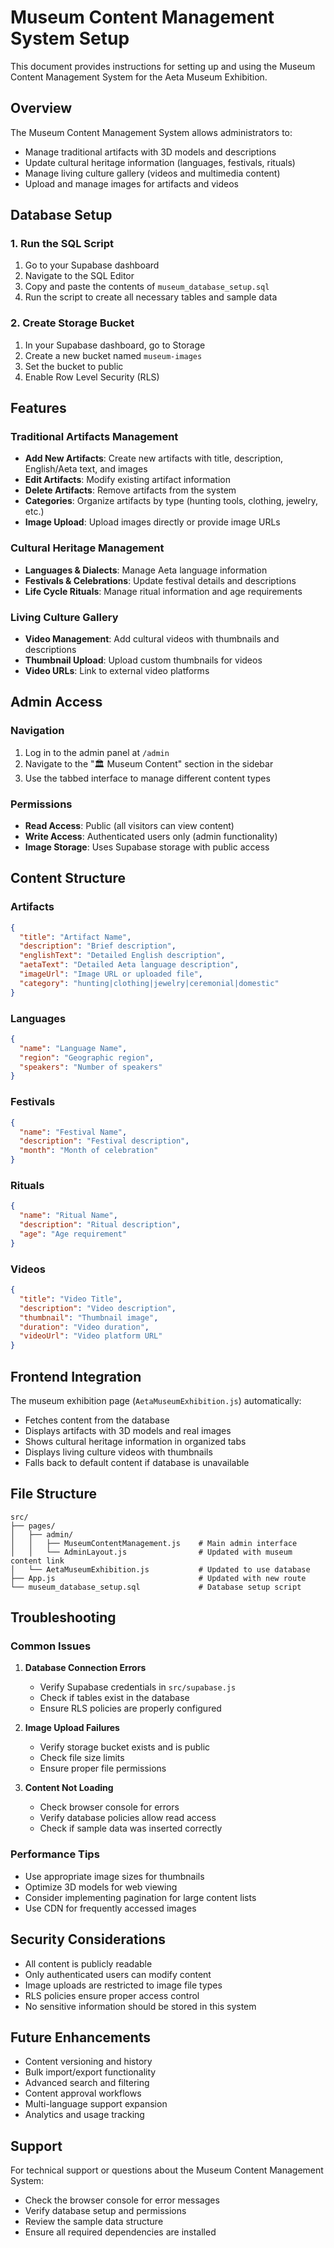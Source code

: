 # Museum Content Management System Setup

This document provides instructions for setting up and using the Museum Content Management System for the Aeta Museum Exhibition.

## Overview

The Museum Content Management System allows administrators to:

- Manage traditional artifacts with 3D models and descriptions
- Update cultural heritage information (languages, festivals, rituals)
- Manage living culture gallery (videos and multimedia content)
- Upload and manage images for artifacts and videos

## Database Setup

### 1. Run the SQL Script

1. Go to your Supabase dashboard
2. Navigate to the SQL Editor
3. Copy and paste the contents of `museum_database_setup.sql`
4. Run the script to create all necessary tables and sample data

### 2. Create Storage Bucket

1. In your Supabase dashboard, go to Storage
2. Create a new bucket named `museum-images`
3. Set the bucket to public
4. Enable Row Level Security (RLS)

## Features

### Traditional Artifacts Management

- **Add New Artifacts**: Create new artifacts with title, description, English/Aeta text, and images
- **Edit Artifacts**: Modify existing artifact information
- **Delete Artifacts**: Remove artifacts from the system
- **Categories**: Organize artifacts by type (hunting tools, clothing, jewelry, etc.)
- **Image Upload**: Upload images directly or provide image URLs

### Cultural Heritage Management

- **Languages & Dialects**: Manage Aeta language information
- **Festivals & Celebrations**: Update festival details and descriptions
- **Life Cycle Rituals**: Manage ritual information and age requirements

### Living Culture Gallery

- **Video Management**: Add cultural videos with thumbnails and descriptions
- **Thumbnail Upload**: Upload custom thumbnails for videos
- **Video URLs**: Link to external video platforms

## Admin Access

### Navigation

1. Log in to the admin panel at `/admin`
2. Navigate to the "🏛️ Museum Content" section in the sidebar
3. Use the tabbed interface to manage different content types

### Permissions

- **Read Access**: Public (all visitors can view content)
- **Write Access**: Authenticated users only (admin functionality)
- **Image Storage**: Uses Supabase storage with public access

## Content Structure

### Artifacts

```json
{
  "title": "Artifact Name",
  "description": "Brief description",
  "englishText": "Detailed English description",
  "aetaText": "Detailed Aeta language description",
  "imageUrl": "Image URL or uploaded file",
  "category": "hunting|clothing|jewelry|ceremonial|domestic"
}
```

### Languages

```json
{
  "name": "Language Name",
  "region": "Geographic region",
  "speakers": "Number of speakers"
}
```

### Festivals

```json
{
  "name": "Festival Name",
  "description": "Festival description",
  "month": "Month of celebration"
}
```

### Rituals

```json
{
  "name": "Ritual Name",
  "description": "Ritual description",
  "age": "Age requirement"
}
```

### Videos

```json
{
  "title": "Video Title",
  "description": "Video description",
  "thumbnail": "Thumbnail image",
  "duration": "Video duration",
  "videoUrl": "Video platform URL"
}
```

## Frontend Integration

The museum exhibition page (`AetaMuseumExhibition.js`) automatically:

- Fetches content from the database
- Displays artifacts with 3D models and real images
- Shows cultural heritage information in organized tabs
- Displays living culture videos with thumbnails
- Falls back to default content if database is unavailable

## File Structure

```
src/
├── pages/
│   ├── admin/
│   │   ├── MuseumContentManagement.js    # Main admin interface
│   │   └── AdminLayout.js                # Updated with museum content link
│   └── AetaMuseumExhibition.js           # Updated to use database
├── App.js                                # Updated with new route
└── museum_database_setup.sql             # Database setup script
```

## Troubleshooting

### Common Issues

1. **Database Connection Errors**

   - Verify Supabase credentials in `src/supabase.js`
   - Check if tables exist in the database
   - Ensure RLS policies are properly configured

2. **Image Upload Failures**

   - Verify storage bucket exists and is public
   - Check file size limits
   - Ensure proper file permissions

3. **Content Not Loading**
   - Check browser console for errors
   - Verify database policies allow read access
   - Check if sample data was inserted correctly

### Performance Tips

- Use appropriate image sizes for thumbnails
- Optimize 3D models for web viewing
- Consider implementing pagination for large content lists
- Use CDN for frequently accessed images

## Security Considerations

- All content is publicly readable
- Only authenticated users can modify content
- Image uploads are restricted to image file types
- RLS policies ensure proper access control
- No sensitive information should be stored in this system

## Future Enhancements

- Content versioning and history
- Bulk import/export functionality
- Advanced search and filtering
- Content approval workflows
- Multi-language support expansion
- Analytics and usage tracking

## Support

For technical support or questions about the Museum Content Management System:

- Check the browser console for error messages
- Verify database setup and permissions
- Review the sample data structure
- Ensure all required dependencies are installed
